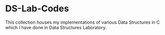 # DS-Lab-Codes
This collection houses my implementations of various Data Structures in C which I have done in Data Structures Laboratory.
